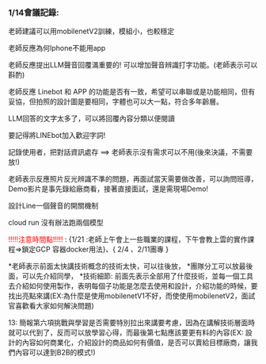 ### 1/14會議記錄:

老師建議可以用mobilenetV2訓練，模組小，也較穩定

老師反應為何Iphone不能用app

老師反應提出LLM聲音回覆滿重要的! 可以增加聲音辨識打字功能。(老師表示可以斟酌)

老師反應 Linebot 和 APP 的功能是否有一致，希望可以串聯或是功能相同，但有妥協，但拍照的設計圖是要相同，字體也可以大一點，符合多年齡層。

LLM回答的文字太多了，可以將回覆內容分類以便閱讀

要記得將LINEbot加入歡迎字詞!

記錄使用者，把對話資訊處存  ==> 老師表示沒有需求可以不用(後來決議，不需要放!)

老師表示反應照片反光辨識不準的問題，再面試當天需要做改善，可以詢問班導，Demo影片是事先錄給廠商看，接著直接面試，還是需現場Demo!

設計Line一個聲音的開關機制

cloud run 沒有辦法跑兩個模型

<font color=#FF0000>!!!!!注意時間點!!!!!</font> :  {1/21 :老師上午會上一些職業的課程，下午會教上雲的實作課程=>鎖定GCP 容器docker用法}、{ 2/4 、2/11團專 }

*老師表示前面太快講技術概念的技術太快，可以往後放，
*團隊分工可以放最後面，可以先介紹同學，
*技術細節: 前面先表示全部用了什麼技術，並每一個工具去介紹如何使用製作，表明每個子功能是怎麼去使用和設計，介紹功能的時候，要找出亮點來講(EX:為什麼是使用mobilenetV1不好，而使使用mobilenetV2，面試官喜歡看大家如何解決問題)

13: 簡報第六項挑戰與學習是否需要特別拉出來講要考慮，因為在講解技術層面時就可以代到了，反而可以放學習心得，而最後第七點應該要更有料的內容(EX: 設計的內容如何商業化，介紹設計的商品如何有價值，是否可以賣給目標廠商，讓我們內容可以達到B2B的模式!) 
